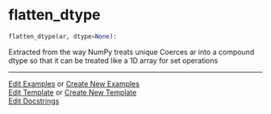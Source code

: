 # <a id="McUtils.Numputils.Misc.flatten_dtype">flatten_dtype</a>

```python
flatten_dtype(ar, dtype=None): 
```
Extracted from the way NumPy treats unique
    Coerces ar into a compound dtype so that it can be treated
    like a 1D array for set operations 




___

[Edit Examples](https://github.com/McCoyGroup/McUtils/edit/edit/ci/examples/ci/docs/McUtils/Numputils/Misc/flatten_dtype.md) or 
[Create New Examples](https://github.com/McCoyGroup/McUtils/new/edit/?filename=ci/examples/ci/docs/McUtils/Numputils/Misc/flatten_dtype.md) <br/>
[Edit Template](https://github.com/McCoyGroup/McUtils/edit/edit/ci/docs/ci/docs/McUtils/Numputils/Misc/flatten_dtype.md) or 
[Create New Template](https://github.com/McCoyGroup/McUtils/new/edit/?filename=ci/docs/templates/ci/docs/McUtils/Numputils/Misc/flatten_dtype.md) <br/>
[Edit Docstrings](https://github.com/McCoyGroup/McUtils/edit/edit/McUtils/Numputils/Misc.py?message=Update%20Docs)